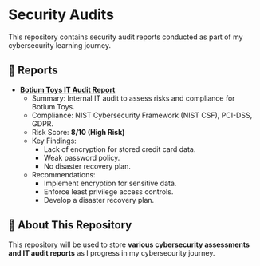 # Security Audits  

This repository contains security audit reports conducted as part of my cybersecurity learning journey.  

## 📄 Reports  

- **[Botium Toys IT Audit Report](./Botium%20Toys%20IT%20Audit%20Report.pdf)**  
  - Summary: Internal IT audit to assess risks and compliance for Botium Toys.
  - Compliance: NIST Cybersecurity Framework (NIST CSF), PCI-DSS, GDPR.
  - Risk Score: **8/10 (High Risk)**
  - Key Findings:
    - Lack of encryption for stored credit card data.
    - Weak password policy.
    - No disaster recovery plan.  
  - Recommendations:
    - Implement encryption for sensitive data.
    - Enforce least privilege access controls.
    - Develop a disaster recovery plan.  

## 📌 About This Repository  
This repository will be used to store **various cybersecurity assessments and IT audit reports** as I progress in my cybersecurity journey.  
